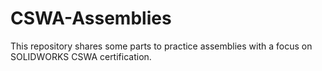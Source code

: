 # CSWA-Assemblies
This repository shares some parts to practice assemblies with a focus on SOLIDWORKS CSWA certification.

